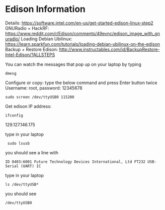 # Edison Information
Details: https://software.intel.com/en-us/get-started-edison-linux-step2
GNURadio + HackRF: https://www.reddit.com/r/Edison/comments/49evnc/edison_image_with_gnuradio/
Loading Debian Ubilinux: https://learn.sparkfun.com/tutorials/loading-debian-ubilinux-on-the-edison
Backup + Restore Edison: http://www.instructables.com/id/BackupRestore-Intel-Edison/?ALLSTEPS


You can watch the messages that pop up on your laptop by typing
```
dmesg
```

Configure or copy: type the below command and press Enter button twice
Username: root, password: 12345678
```
sudo screen /dev/ttyUSB0 115200
```
Get edison IP address:
```
ifconfig
```
129.127.146.175

type in your laptop
```
 sudo lsusb
```
you should see a line with
```
ID 0403:6001 Future Technology Devices International, Ltd FT232 USB-Serial (UART) IC
```
type in your laptop
```
ls /dev/ttyUSB*
```
you should see
```
/dev/ttyUSB0
```

